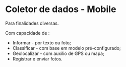 # Coletor de dados - Mobile

Para finalidades diversas.

Com capacidade de :
- Informar - por texto ou foto;
- Classificar - com base em modelo pré-configurado; 
- Geolocalizar - com auxílio de GPS ou mapa;
- Registrar e enviar fotos.
